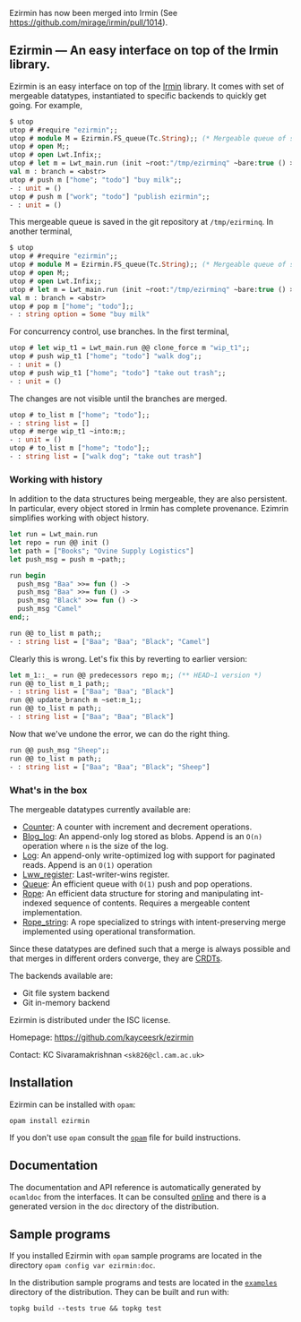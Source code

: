 Ezirmin has now been merged into Irmin (See https://github.com/mirage/irmin/pull/1014).

Ezirmin — An easy interface on top of the Irmin library.
-------------------------------------------------------------------------------

Ezirmin is an easy interface on top of the
[Irmin](https://github.com/mirage/irmin) library. It comes with set of mergeable
datatypes, instantiated to specific backends to quickly get going. For
example,

```ocaml
$ utop
utop # #require "ezirmin";;
utop # module M = Ezirmin.FS_queue(Tc.String);; (* Mergeable queue of strings *)
utop # open M;;
utop # open Lwt.Infix;;
utop # let m = Lwt_main.run (init ~root:"/tmp/ezirminq" ~bare:true () >>= master);;
val m : branch = <abstr>
utop # push m ["home"; "todo"] "buy milk";;
- : unit = ()
utop # push m ["work"; "todo"] "publish ezirmin";;
- : unit = ()
```

This mergeable queue is saved in the git repository at `/tmp/ezirminq`. In
another terminal,

```ocaml
$ utop
utop # #require "ezirmin";;
utop # module M = Ezirmin.FS_queue(Tc.String);; (* Mergeable queue of strings *)
utop # open M;;
utop # open Lwt.Infix;;
utop # let m = Lwt_main.run (init ~root:"/tmp/ezirminq" ~bare:true () >>= master);;
val m : branch = <abstr>
utop # pop m ["home"; "todo"];;
- : string option = Some "buy milk"
```

For concurrency control, use branches. In the first terminal,

```ocaml
utop # let wip_t1 = Lwt_main.run @@ clone_force m "wip_t1";;
utop # push wip_t1 ["home"; "todo"] "walk dog";;
- : unit = ()
utop # push wip_t1 ["home"; "todo"] "take out trash";;
- : unit = ()
```

The changes are not visible until the branches are merged.

```ocaml
utop # to_list m ["home"; "todo"];;
- : string list = []
utop # merge wip_t1 ~into:m;;
- : unit = ()
utop # to_list m ["home"; "todo"];;
- : string list = ["walk dog"; "take out trash"]
```
### Working with history

In addition to the data structures being mergeable, they are also persistent. In
particular, every object stored in Irmin has complete provenance. Ezimrin
simplifies working with object history.

```ocaml
let run = Lwt_main.run
let repo = run @@ init ()
let path = ["Books"; "Ovine Supply Logistics"]
let push_msg = push m ~path;;

run begin
  push_msg "Baa" >>= fun () ->
  push_msg "Baa" >>= fun () ->
  push_msg "Black" >>= fun () ->
  push_msg "Camel"
end;;

run @@ to_list m path;;
- : string list = ["Baa"; "Baa"; "Black"; "Camel"]
```

Clearly this is wrong. Let's fix this by reverting to earlier version:

```ocaml
let m_1::_ = run @@ predecessors repo m;; (** HEAD~1 version *)
run @@ to_list m_1 path;;
- : string list = ["Baa"; "Baa"; "Black"]
run @@ update_branch m ~set:m_1;;
run @@ to_list m path;;
- : string list = ["Baa"; "Baa"; "Black"]
```

Now that we've undone the error, we can do the right thing.

```ocaml
run @@ push_msg "Sheep";;
run @@ to_list m path;;
- : string list = ["Baa"; "Baa"; "Black"; "Sheep"]
```

### What's in the box

The mergeable datatypes currently available are:

* [Counter](http://kcsrk.info/ezirmin/Ezirmin.Blob_log.html): A counter with
  increment and decrement operations.
* [Blog_log](http://kcsrk.info/ezirmin/Ezirmin.Blob_log.html): An append-only
  log stored as blobs. Append is an `O(n)` operation where `n` is the size
  of the log.
* [Log](http://kcsrk.info/ezirmin/Ezirmin.Log.html): An append-only
  write-optimized log with support for paginated reads. Append is an `O(1)`
  operation
* [Lww_register](http://kcsrk.info/ezirmin/Ezirmin.Lww_register.html):
  Last-writer-wins register.
* [Queue](http://kcsrk.info/ezirmin/Ezirmin.Queue.html): An efficient queue with
  `O(1)` push and pop operations.
* [Rope](http://kcsrk.info/ezirmin/Ezirmin.Rope.html): An efficient data
  structure for storing and manipulating int-indexed sequence of contents.
  Requires a mergeable content implementation.
* [Rope_string](http://kcsrk.info/ezirmin/Ezirmin.Rope_string.html): A rope
  specialized to strings with intent-preserving merge implemented using
  operational transformation.

Since these datatypes are defined such that a merge is always possible and that
merges in different orders converge, they are
[CRDTs](https://en.wikipedia.org/wiki/Conflict-free_replicated_data_type).

The backends available are:

* Git file system backend
* Git in-memory backend

Ezirmin is distributed under the ISC license.

Homepage: https://github.com/kayceesrk/ezirmin

Contact: KC Sivaramakrishnan `<sk826@cl.cam.ac.uk>`

## Installation

Ezirmin can be installed with `opam`:

    opam install ezirmin

If you don't use `opam` consult the [`opam`](opam) file for build instructions.

## Documentation

The documentation and API reference is automatically generated by `ocamldoc`
from the interfaces. It can be consulted [online][doc] and there is a generated
version in the `doc` directory of the distribution.

[doc]: http:/kcsrk.info/ezirmin

## Sample programs

If you installed Ezirmin with `opam` sample programs are located in the
directory `opam config var ezirmin:doc`.

In the distribution sample programs and tests are located in the
[`examples`](examples) directory of the distribution. They can be built and run
with:

    topkg build --tests true && topkg test
